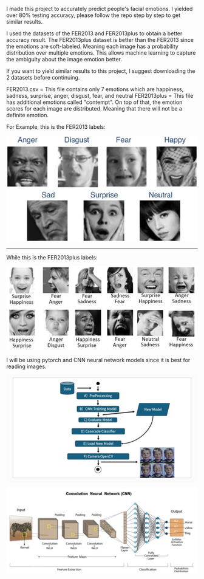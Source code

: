 I made this project to accurately predict people's facial emotions. I yielded over 80% testing accuracy, please follow the repo step by step to get similar results.

I used the datasets of the FER2013 and FER2013plus to obtain a better accuracy result. 
The FER2013plus dataset is better than the FER2013 since the emotions are soft-labeled. Meaning each image has a probability distribution over multiple emotions. This allows machine learning to capture the ambiguity about the image emotion better.

If you want to yield similar results to this project, I suggest downloading the 2 datasets before continuing.

FER2013.csv = This file contains only 7 emotions which are happiness, sadness, surprise, anger, disgust, fear, and neutral
FER2013plus = This file has additional emotions called "contempt". On top of that, the emotion scores for each image are distributed. Meaning that there will not be a definite emotion.

For Example, this is the FER2013 labels:


![Alt Text](images/fer.png)

-----------------------------------------------------------------------------------------------------------------------------------------------------------------------------------------------------------------------

While this is the FER2013plus labels:


![My Image](images/ferplus.jpg)


I will be using pytorch and CNN neural network models since it is best for reading images.

![My Image](images/FlowChart.jpg)



![My Image](images/CNN.png)


